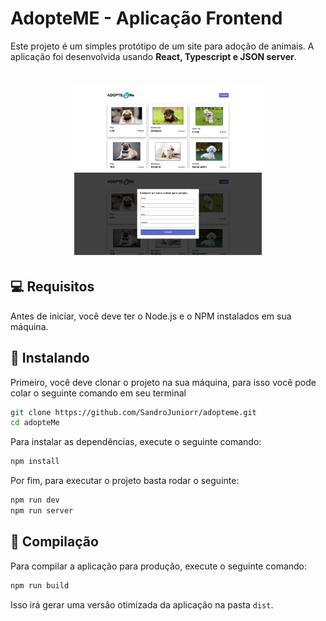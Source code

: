 # AdopteME - Aplicação Frontend

Este projeto é um simples protótipo de um site para adoção de animais. A aplicação foi desenvolvida usando **React, Typescript e JSON server**.

<h1 align="center">
    <img src="./public/home.png" width="300"/>
    <img src="./public/modal.png" width="300"/>
</h1>

## 💻 Requisitos

Antes de iniciar, você deve ter o Node.js e o NPM instalados em sua máquina.

## 🚀 Instalando

Primeiro, você deve clonar o projeto na sua máquina, para isso você
pode colar o seguinte comando em seu terminal

```bash
git clone https://github.com/SandroJuniorr/adopteme.git
cd adopteMe
```

Para instalar as dependências, execute o seguinte comando:

```bash
npm install
```

Por fim, para executar o projeto basta rodar o seguinte:

```bash
npm run dev
npm run server
```

## 🔧 Compilação

Para compilar a aplicação para produção, execute o seguinte comando:

```bash
npm run build
```
Isso irá gerar uma versão otimizada da aplicação na pasta `dist`.

